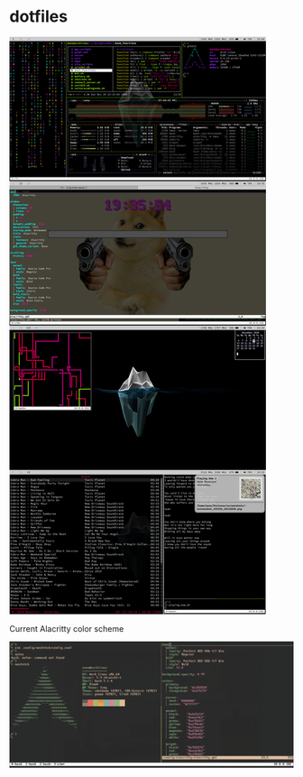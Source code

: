 # dotfiles 

![Current](current.jpg)

Current Alacritty color scheme

![Alacritty current](alacritty_current.png)
